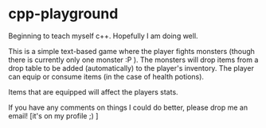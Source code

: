 # cpp-playground

Beginning to teach myself c++. Hopefully I am doing well.

This is a simple text-based game where the player fights monsters (though there is currently only one monster :P ).
The monsters will drop items from a drop table to be added (automatically) to the player's inventory. The player can equip
or consume items (in the case of health potions).

Items that are equipped will affect the players stats.

If you have any comments on things I could do better, please drop me an email! [it's on my profile ;) ]
